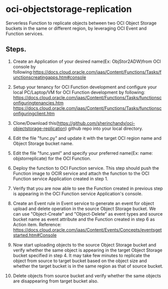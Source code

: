 # oci-objectstorage-replication
Serverless Function to replicate objects between two OCI Object Storage buckets in the same or different region, by leveraging OCI Event and Function services.

## Steps.

1. Create an Application of your desired name(Ex: ObjStor2ADW)from OCI console by following:https://docs.cloud.oracle.com/iaas/Content/Functions/Tasks/functionscreatingapps.htm#console

2. Setup your tenancy for OCI Function development and configure your local PC/Laptop/VM for OCI Function development by following: https://docs.cloud.oracle.com/iaas/Content/Functions/Tasks/functionsconfiguringtenancies.htm https://docs.cloud.oracle.com/iaas/Content/Functions/Tasks/functionsconfiguringclient.htm

3. Clone/Download this(https://github.com/sherinchandy/oci-objectstorage-replication) github repo into your local directory. 

4. Edit the file "func.py" and update it with the target OCI region name and Object Storage bucket name. 

5. Edit the file "func.yaml" and specify your preferred name(Ex: name: objstorreplicate) for the OCI Function.

6. Deploy the function to OCI Function service. This step should push the Function image to OCIR service and attach the function to the OCI Function service Application created in step 1.

7. Verify that you are now able to see the Function created in previous step is appearing in the OCI Function service Application's console.

8. Create an Event rule in Event service to generate an event for object upload and delete operation in the source Object Storage bucket. We can use "Object-Create" and "Object-Delete" as event types and source bucket name as event attribute and the Function created in step 6 as Action item. Reference: https://docs.cloud.oracle.com/iaas/Content/Events/Concepts/eventsgetstarted.htm#Console

9. Now start uploading objects to the source Object Storage bucket and verify whether the same object is appearing in the target Object Storage bucket specified in step 4. It may take few minutes to replicate the object from source to target bucket based on the object size and whether the target bucket is in the same region as that of source bucket.

10. Delete objects from source bucket and verify whether the same objects are disappearing from target bucket also.

